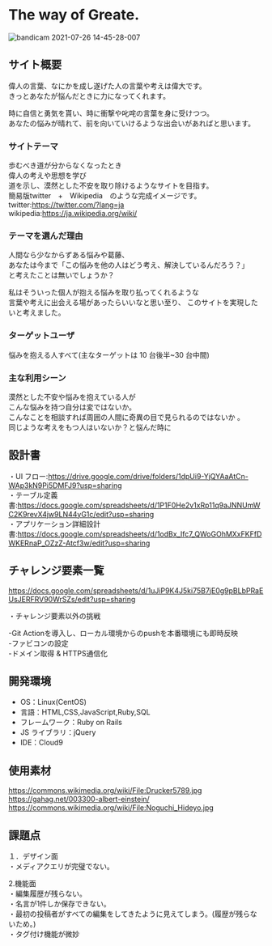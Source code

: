 # The way of Greate.  
  
![bandicam 2021-07-26 14-45-28-007](https://user-images.githubusercontent.com/81542430/126938956-13f7ff0e-911c-48f3-bd90-0281b8eb43f1.jpg)

## サイト概要

偉人の言葉、なにかを成し遂げた人の言葉や考えは偉大です。  
きっとあなたが悩んだときに力になってくれます。  

時に自信と勇気を貰い、時に衝撃や叱咤の言葉を身に受けつつ。  
あなたの悩みが晴れて、前を向いていけるような出会いがあればと思います。  

### サイトテーマ

歩むべき道が分からなくなったとき  
偉人の考えや思想を学び  
道を示し、漠然とした不安を取り除けるようなサイトを目指す。  
簡易版twitter　+　Wikipedia　のような完成イメージです。  
twitter:https://twitter.com/?lang=ja  
wikipedia:https://ja.wikipedia.org/wiki/  

### テーマを選んだ理由

人間なら少なからずある悩みや葛藤、  
あなたは今まで「この悩みを他の人はどう考え、解決しているんだろう？」  
と考えたことは無いでしょうか？  

私はそういった個人が抱える悩みを取り払ってくれるような  
言葉や考えに出会える場があったらいいなと思い至り、 
このサイトを実現したいと考えました。  

### ターゲットユーザ

悩みを抱える人すべて(主なターゲットは 10 台後半~30 台中間)  

### 主な利用シーン

漠然とした不安や悩みを抱えている人が  
こんな悩みを持つ自分は変ではないか。  
こんなことを相談すれば周囲の人間に奇異の目で見られるのではないか 。  
同じような考えをもつ人はいないか？と悩んだ時に 

## 設計書

・UI フロー:https://drive.google.com/drive/folders/1dpUi9-YjQYAaAtCn-WAp3kN9Pi5DMFJ9?usp=sharing  
・テーブル定義書:https://docs.google.com/spreadsheets/d/1P1F0He2v1xRp11q9aJNNUmWC2K9revX4jw9LN44yG1c/edit?usp=sharing  
・アプリケーション詳細設計書:https://docs.google.com/spreadsheets/d/1odBx_Ifc7_QWoGOhMXxFKFfDWKERnaP_OZzZ-Atcf3w/edit?usp=sharing  

## チャレンジ要素一覧
https://docs.google.com/spreadsheets/d/1uJiP9K4J5ki75B7jE0g9pBLbPRaEUsJERFRV90WrSZs/edit?usp=sharing  
  
  
・チャレンジ要素以外の挑戦  

-Git Actionを導入し、ローカル環境からのpushを本番環境にも即時反映  
-ファビコンの設定  
-ドメイン取得 & HTTPS通信化  

## 開発環境

- OS：Linux(CentOS)  
- 言語：HTML,CSS,JavaScript,Ruby,SQL 
- フレームワーク：Ruby on Rails 
- JS ライブラリ：jQuery 
- IDE：Cloud9  

## 使用素材

https://commons.wikimedia.org/wiki/File:Drucker5789.jpg   
https://gahag.net/003300-albert-einstein/  
https://commons.wikimedia.org/wiki/File:Noguchi_Hideyo.jpg  
  
## 課題点 

１．デザイン面  
・メディアクエリが完璧でない。  

2.機能面  
・編集履歴が残らない。  
・名言が1件しか保存できない。   
・最初の投稿者がすべての編集をしてきたように見えてしまう。(履歴が残らないため。)  
・タグ付け機能が微妙
